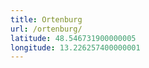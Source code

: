 ```yaml
---
title: Ortenburg
url: /ortenburg/
latitude: 48.546731900000005
longitude: 13.226257400000001
---
```

